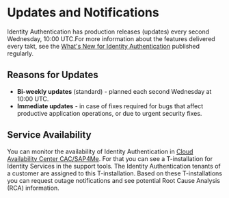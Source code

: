 <!-- loio8e44a7a2bb2241deb6d7f4131aa9494b -->

# Updates and Notifications

Identity Authentication has production releases \(updates\) every second Wednesday, 10:00 UTC.For more information about the features delivered every takt, see the [What's New for Identity Authentication](what-s-new-for-identity-authentication-de21efe.md) published regularly. 



## Reasons for Updates

-   **Bi-weekly updates** \(standard\) - planned each second Wednesday at 10:00 UTC.
-   **Immediate updates** - in case of fixes required for bugs that affect productive application operations, or due to urgent security fixes.



<a name="loio8e44a7a2bb2241deb6d7f4131aa9494b__section_i2g_jg4_dvb"/>

## Service Availability

You can monitor the availability of Identity Authentication in [Cloud Availability Center CAC/SAP4Me](https://launchpad.support.sap.com/#/cacv2/pg/SES_DEVEFF/0000281177). For that you can see a T-installation for Identity Services in the support tools. The Identity Authentication tenants of a customer are assigned to this T-installation. Based on these T-installations you can request outage notifications and see potential Root Cause Analysis \(RCA\) information.

